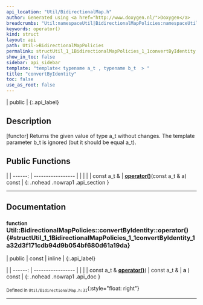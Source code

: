 ```yaml
---
api_location: "Util/BidirectionalMap.h"
author: Generated using <a href="http://www.doxygen.nl/">Doxygen</a>
breadcrumbs: "Util:namespaceUtil|BidirectionalMapPolicies:namespaceUtil_1_1BidirectionalMapPolicies"
keywords: operator()
kind: struct
layout: api
path: Util->BidirectionalMapPolicies
permalink: structUtil_1_1BidirectionalMapPolicies_1_1convertByIdentity
show_in_toc: false
sidebar: api_sidebar
template: "template< typename a_t , typename b_t  > "
title: "convertByIdentity"
toc: false
use_as_root: false
---
```


| public |
{:.api_label}

## Description



[functor] Returns the given value of type a_t without changes. The template parameter b_t is ignored (but it should be equal a_t).



## Public Functions

|
| ------: | ----------------- |
|  | |
| const a_t & | **[operator()](#structUtil_1_1BidirectionalMapPolicies_1_1convertByIdentity_1a32d3f171cdb94d9b054bf680d61a19da)**(const a_t & a) const |
{: .nohead .nowrap1 .api_section }


-------------------------------------------------------------------

## Documentation

### <small>function</small><br/> Util::BidirectionalMapPolicies::convertByIdentity::operator() {#structUtil_1_1BidirectionalMapPolicies_1_1convertByIdentity_1a32d3f171cdb94d9b054bf680d61a19da}

| public | const | inline |
{:.api_label}

|
| ------: | ----------------- |
|  |
| const a_t & **[operator()](#structUtil_1_1BidirectionalMapPolicies_1_1convertByIdentity_1a32d3f171cdb94d9b054bf680d61a19da)**( | const a_t & | **a** ) const |
{: .nohead .nowrap1 .api_doc }





<sub>Defined in `Util/BidirectionalMap.h:31`</sub>{:style="float: right"}

-------------------------------------------------------------------

